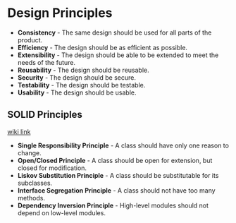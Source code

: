 # Design Principles

- **Consistency** - The same design should be used for all parts of the product.
- **Efficiency** - The design should be as efficient as possible.
- **Extensibility** - The design should be able to be extended to meet the needs of the future.
- **Reusability** - The design should be reusable.
- **Security** - The design should be secure.
- **Testability** - The design should be testable.
- **Usability** - The design should be usable.

## SOLID Principles

[wiki link](https://en.wikipedia.org/wiki/SOLID)

- **Single Responsibility Principle** - A class should have only one reason to change.
- **Open/Closed Principle** - A class should be open for extension, but closed for modification.
- **Liskov Substitution Principle** - A class should be substitutable for its subclasses.
- **Interface Segregation Principle** - A class should not have too many methods.
- **Dependency Inversion Principle** - High-level modules should not depend on low-level modules.
